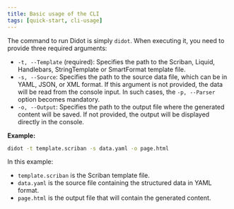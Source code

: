 ```yaml
---
title: Basic usage of the CLI
tags: [quick-start, cli-usage]
---
```

The command to run Didot is simply `didot`. When executing it, you need to provide three required arguments:

- `-t, --Template` (required): Specifies the path to the Scriban, Liquid, Handlebars, StringTemplate or SmartFormat template file.
- `-s, --Source`: Specifies the path to the source data file, which can be in YAML, JSON, or XML format. If this argument is not provided, the data will be read from the console input. In such cases, the `-p, --Parser` option becomes mandatory.
- `-o, --Output`: Specifies the path to the output file where the generated content will be saved. If not provided, the output will be displayed directly in the console.

**Example:**

```bash
didot -t template.scriban -s data.yaml -o page.html
```

In this example:

- `template.scriban` is the Scriban template file.
- `data.yaml` is the source file containing the structured data in YAML format.
- `page.html` is the output file that will contain the generated content.
